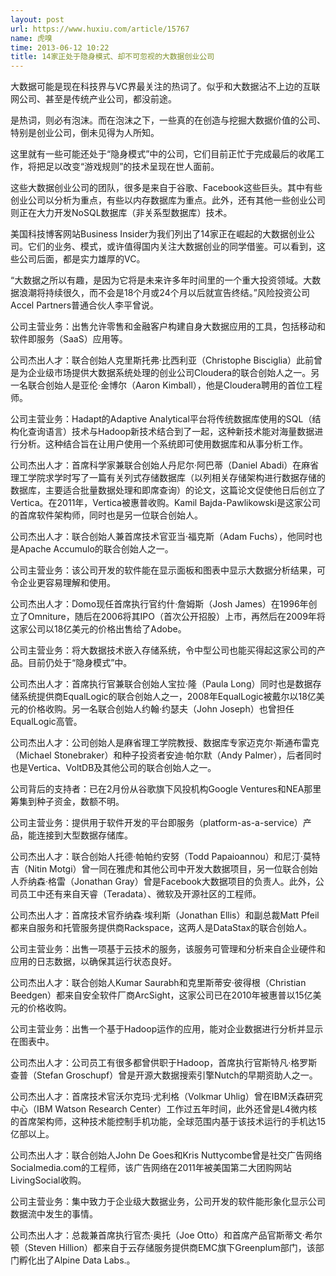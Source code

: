 ```yaml
---
layout: post
url: https://www.huxiu.com/article/15767
name: 虎嗅
time: 2013-06-12 10:22
title: 14家正处于隐身模式、却不可忽视的大数据创业公司
---
```

大数据可能是现在科技界与VC界最关注的热词了。似乎和大数据沾不上边的互联网公司、甚至是传统产业公司，都没前途。

是热词，则必有泡沫。而在泡沫之下，一些真的在创造与挖掘大数据价值的公司、特别是创业公司，倒未见得为人所知。

这里就有一些可能还处于“隐身模式”中的公司，它们目前正忙于完成最后的收尾工作，将把足以改变“游戏规则”的技术呈现在世人面前。

这些大数据创业公司的团队，很多是来自于谷歌、Facebook这些巨头。其中有些创业公司以分析为重点，有些以内存数据库为重点。此外，还有其他一些创业公司则正在大力开发NoSQL数据库（非关系型数据库）技术。

美国科技博客网站Business Insider为我们列出了14家正在崛起的大数据创业公司。它们的业务、模式，或许值得国内关注大数据创业的同学借鉴。可以看到，这些公司后面，都是实力雄厚的VC。

“大数据之所以有趣，是因为它将是未来许多年时间里的一个重大投资领域。大数据浪潮将持续很久，而不会是18个月或24个月以后就宣告终结。”风险投资公司Accel Partners普通合伙人李平曾说。

公司主营业务：出售允许零售和金融客户构建自身大数据应用的工具，包括移动和软件即服务（SaaS）应用等。

公司杰出人才：联合创始人克里斯托弗·比西利亚（Christophe Bisciglia）此前曾是为企业级市场提供大数据系统处理的创业公司Cloudera的联合创始人之一。另一名联合创始人是亚伦·金博尔（Aaron Kimball），他是Cloudera聘用的首位工程师。

公司主营业务：Hadapt的Adaptive Analytical平台将传统数据库使用的SQL（结构化查询语言）技术与Hadoop新技术结合到了一起，这种新技术能对海量数据进行分析。这种结合旨在让用户使用一个系统即可使用数据库和从事分析工作。

公司杰出人才：首席科学家兼联合创始人丹尼尔·阿巴蒂（Daniel Abadi）在麻省理工学院求学时写了一篇有关列式存储数据库（以列相关存储架构进行数据存储的数据库，主要适合批量数据处理和即席查询）的论文，这篇论文促使他日后创立了Vertica。在2011年，Vertica被惠普收购。Kamil Bajda-Pawlikowski是这家公司的首席软件架构师，同时也是另一位联合创始人。

公司杰出人才：联合创始人兼首席技术官亚当·福克斯（Adam Fuchs），他同时也是Apache Accumulo的联合创始人之一。

公司主营业务：该公司开发的软件能在显示面板和图表中显示大数据分析结果，可令企业更容易理解和使用。

公司杰出人才：Domo现任首席执行官约什·詹姆斯（Josh James）在1996年创立了Omniture，随后在2006将其IPO（首次公开招股）上市，再然后在2009年将这家公司以18亿美元的价格出售给了Adobe。

公司主营业务：将大数据技术嵌入存储系统，令中型公司也能买得起这家公司的产品。目前仍处于“隐身模式”中。

公司杰出人才：首席执行官兼联合创始人宝拉·隆（Paula Long）同时也是数据存储系统提供商EqualLogic的联合创始人之一，2008年EqualLogic被戴尔以18亿美元的价格收购。另一名联合创始人约翰·约瑟夫（John Joseph）也曾担任EqualLogic高管。

公司杰出人才：公司创始人是麻省理工学院教授、数据库专家迈克尔·斯通布雷克（Michael Stonebraker）和种子投资者安迪·帕尔默（Andy Palmer），后者同时也是Vertica、VoltDB及其他公司的联合创始人之一。

公司背后的支持者：已在2月份从谷歌旗下风投机构Google Ventures和NEA那里筹集到种子资金，数额不明。

公司主营业务：提供用于软件开发的平台即服务（platform-as-a-service）产品，能连接到大型数据存储库。

公司杰出人才：联合创始人托德·帕帕约安努（Todd Papaioannou）和尼汀·莫特吉（Nitin Motgi）曾一同在雅虎和其他公司中开发大数据项目，另一位联合创始人乔纳森·格雷（Jonathan Gray）曾是Facebook大数据项目的负责人。此外，公司员工中还有来自天睿（Teradata）、微软及开源社区的工程师。

公司杰出人才：首席技术官乔纳森·埃利斯（Jonathan Ellis）和副总裁Matt Pfeil都来自服务和托管服务提供商Rackspace，这两人是DataStax的联合创始人。

公司主营业务：出售一项基于云技术的服务，该服务可管理和分析来自企业硬件和应用的日志数据，以确保其运行状态良好。

公司杰出人才：联合创始人Kumar Saurabh和克里斯蒂安·彼得根（Christian Beedgen）都来自安全软件厂商ArcSight，这家公司已在2010年被惠普以15亿美元的价格收购。

公司主营业务：出售一个基于Hadoop运作的应用，能对企业数据进行分析并显示在图表中。

公司杰出人才：公司员工有很多都曾供职于Hadoop，首席执行官斯特凡·格罗斯查普（Stefan Groschupf）曾是开源大数据搜索引擎Nutch的早期资助人之一。

公司杰出人才：首席技术官沃尔克玛·尤利格（Volkmar Uhlig）曾在IBM沃森研究中心（IBM Watson Research Center）工作过五年时间，此外还曾是L4微内核的首席架构师，这种技术能控制手机功能，全球范围内基于该技术运行的手机达15亿部以上。

公司杰出人才：联合创始人John De Goes和Kris Nuttycombe曾是社交广告网络Socialmedia.com的工程师，该广告网络在2011年被美国第二大团购网站LivingSocial收购。

公司主营业务：集中致力于企业级大数据业务，公司开发的软件能形象化显示公司数据流中发生的事情。

公司杰出人才：总裁兼首席执行官杰·奥托（Joe Otto）和首席产品官斯蒂文·希尔顿（Steven Hillion）都来自于云存储服务提供商EMC旗下Greenplum部门，该部门孵化出了Alpine Data Labs.。

